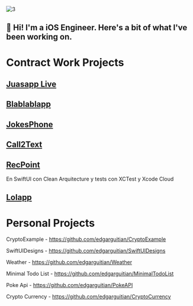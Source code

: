 
![3](https://github.com/user-attachments/assets/9d39469f-fa27-4e87-a76c-1873ed395d4d)


## 👋 Hi! I'm a iOS Engineer. Here's a bit of what I've been working on.

# Contract Work Projects

## [Juasapp Live](https://apps.apple.com/es/app/juasapp-live-bromas/id1088907989)

## [Blablablapp](https://apps.apple.com/es/app/blablablapp/id993705622)

## [JokesPhone](https://apps.apple.com/es/app/jokesphone/id1091182031)

## [Call2Text](https://apps.apple.com/es/app/call2text-grabar-y-transcribir/id1659636086)

## [RecPoint](https://apps.apple.com/es/app/recpoint-grabar-llamadas/id6449040686)

En SwiftUI con Clean Arquitecture y tests con XCTest y Xcode Cloud

## [Lolapp](https://apps.apple.com/cl/app/lolapp-bromas-telef%C3%B3nicas/id1217833104)

# Personal Projects

CryptoExample - https://github.com/edgarguitian/CryptoExample

SwiftUIDesigns - https://github.com/edgarguitian/SwiftUIDesigns

Weather - https://github.com/edgarguitian/Weather

Minimal Todo List - https://github.com/edgarguitian/MinimalTodoList

Poke Api - https://github.com/edgarguitian/PokeAPI

Crypto Currency - https://github.com/edgarguitian/CryptoCurrency

